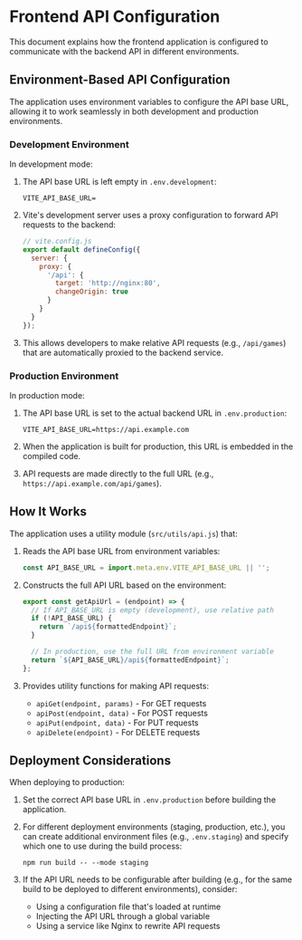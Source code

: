 # Frontend API Configuration

This document explains how the frontend application is configured to communicate with the backend API in different environments.

## Environment-Based API Configuration

The application uses environment variables to configure the API base URL, allowing it to work seamlessly in both development and production environments.

### Development Environment

In development mode:

1. The API base URL is left empty in `.env.development`:
   ```
   VITE_API_BASE_URL=
   ```

2. Vite's development server uses a proxy configuration to forward API requests to the backend:
   ```javascript
   // vite.config.js
   export default defineConfig({
     server: {
       proxy: {
         '/api': {
           target: 'http://nginx:80',
           changeOrigin: true
         }
       }
     }
   });
   ```

3. This allows developers to make relative API requests (e.g., `/api/games`) that are automatically proxied to the backend service.

### Production Environment

In production mode:

1. The API base URL is set to the actual backend URL in `.env.production`:
   ```
   VITE_API_BASE_URL=https://api.example.com
   ```

2. When the application is built for production, this URL is embedded in the compiled code.

3. API requests are made directly to the full URL (e.g., `https://api.example.com/api/games`).

## How It Works

The application uses a utility module (`src/utils/api.js`) that:

1. Reads the API base URL from environment variables:
   ```javascript
   const API_BASE_URL = import.meta.env.VITE_API_BASE_URL || '';
   ```

2. Constructs the full API URL based on the environment:
   ```javascript
   export const getApiUrl = (endpoint) => {
     // If API_BASE_URL is empty (development), use relative path
     if (!API_BASE_URL) {
       return `/api${formattedEndpoint}`;
     }

     // In production, use the full URL from environment variable
     return `${API_BASE_URL}/api${formattedEndpoint}`;
   };
   ```

3. Provides utility functions for making API requests:
   - `apiGet(endpoint, params)` - For GET requests
   - `apiPost(endpoint, data)` - For POST requests
   - `apiPut(endpoint, data)` - For PUT requests
   - `apiDelete(endpoint)` - For DELETE requests

## Deployment Considerations

When deploying to production:

1. Set the correct API base URL in `.env.production` before building the application.

2. For different deployment environments (staging, production, etc.), you can create additional environment files (e.g., `.env.staging`) and specify which one to use during the build process:
   ```
   npm run build -- --mode staging
   ```

3. If the API URL needs to be configurable after building (e.g., for the same build to be deployed to different environments), consider:
   - Using a configuration file that's loaded at runtime
   - Injecting the API URL through a global variable
   - Using a service like Nginx to rewrite API requests
